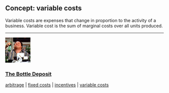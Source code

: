 ## Concept: variable costs

Variable costs are expenses that change in proportion to the activity of a business. Variable cost is the sum of marginal costs over all units produced. 

<hr>
<div class="clip-listing">
<img src="media/icons/bottle_deposit.jpg" alt="The Bottle Deposit icon">

### [The Bottle Deposit](../../clip/76/)

[arbitrage](/concept/arbitrage/) | [fixed costs](/concept/fixed-costs/) | [incentives](/concept/incentives/) | [variable costs](/concept/variable-costs/)
</div>

